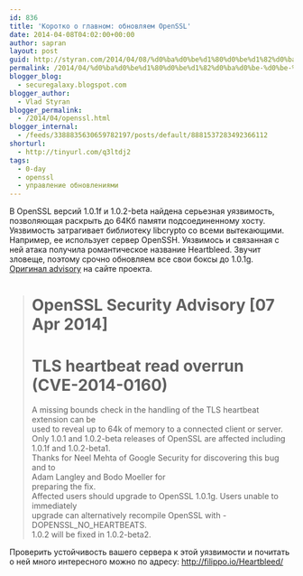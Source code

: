 ```yaml
---
id: 836
title: 'Коротко о главном: обновляем OpenSSL'
date: 2014-04-08T04:02:00+00:00
author: sapran
layout: post
guid: http://styran.com/2014/04/08/%d0%ba%d0%be%d1%80%d0%be%d1%82%d0%ba%d0%be-%d0%be-%d0%b3%d0%bb%d0%b0%d0%b2%d0%bd%d0%be%d0%bc-%d0%be%d0%b1%d0%bd%d0%be%d0%b2%d0%bb%d1%8f%d0%b5%d0%bc-openssl/
permalink: /2014/04/%d0%ba%d0%be%d1%80%d0%be%d1%82%d0%ba%d0%be-%d0%be-%d0%b3%d0%bb%d0%b0%d0%b2%d0%bd%d0%be%d0%bc-%d0%be%d0%b1%d0%bd%d0%be%d0%b2%d0%bb%d1%8f%d0%b5%d0%bc-openssl/
blogger_blog:
  - securegalaxy.blogspot.com
blogger_author:
  - Vlad Styran
blogger_permalink:
  - /2014/04/openssl.html
blogger_internal:
  - /feeds/3388835630659782197/posts/default/8881537283492366112
shorturl:
  - http://tinyurl.com/q3ltdj2
tags:
  - 0-day
  - openssl
  - управление обновлениями
---
```

<div>
  В OpenSSL версий 1.0.1f и 1.0.2-beta найдена серьезная уязвимость, позволяющая раскрыть до 64Кб памяти подсоединенному хосту. Уязвимость затрагивает библиотеку libcrypto со всеми вытекающими. Например, ее использует сервер OpenSSH. Уязвимось и связанная с ней атака получила романтическое название Heartbleed. Звучит зловеще, поэтому срочно обновляем все свои боксы до 1.0.1g.
</div>

<div>
</div>

<div>
  <a href="http://www.openssl.org/news/secadv_20140407.txt" target="_blank">Оригинал advisory</a> на сайте проекта.
</div>

> OpenSSL Security Advisory [07 Apr 2014]  
> ========================================  
> TLS heartbeat read overrun (CVE-2014-0160)  
> ==========================================  
> A missing bounds check in the handling of the TLS heartbeat extension can be  
> used to reveal up to 64k of memory to a connected client or server.  
> Only 1.0.1 and 1.0.2-beta releases of OpenSSL are affected including  
> 1.0.1f and 1.0.2-beta1.  
> Thanks for Neel Mehta of Google Security for discovering this bug and to  
> Adam Langley <agl chromium.org=""> and Bodo Moeller <bmoeller acm.org=""> for  
> preparing the fix.  
> Affected users should upgrade to OpenSSL 1.0.1g. Users unable to immediately  
> upgrade can alternatively recompile OpenSSL with -DOPENSSL\_NO\_HEARTBEATS.  
> 1.0.2 will be fixed in 1.0.2-beta2.</bmoeller></agl>

Проверить устойчивость вашего сервера к этой уязвимости и почитать о ней много интересного можно по адресу:&nbsp;<http://filippo.io/Heartbleed/>

<div class="addtoany_share_save_container addtoany_content_bottom">
  <div class="a2a_kit a2a_kit_size_32 addtoany_list a2a_target" id="wpa2a_301">
    <a class="a2a_button_facebook" href="http://www.addtoany.com/add_to/facebook?linkurl=https%3A%2F%2Fblog.styran.com%2F2014%2F04%2F%25d0%25ba%25d0%25be%25d1%2580%25d0%25be%25d1%2582%25d0%25ba%25d0%25be-%25d0%25be-%25d0%25b3%25d0%25bb%25d0%25b0%25d0%25b2%25d0%25bd%25d0%25be%25d0%25bc-%25d0%25be%25d0%25b1%25d0%25bd%25d0%25be%25d0%25b2%25d0%25bb%25d1%258f%25d0%25b5%25d0%25bc-openssl%2F&linkname=%D0%9A%D0%BE%D1%80%D0%BE%D1%82%D0%BA%D0%BE%20%D0%BE%20%D0%B3%D0%BB%D0%B0%D0%B2%D0%BD%D0%BE%D0%BC%3A%20%D0%BE%D0%B1%D0%BD%D0%BE%D0%B2%D0%BB%D1%8F%D0%B5%D0%BC%20OpenSSL" title="Facebook" rel="nofollow" target="_blank"></a><a class="a2a_button_twitter" href="http://www.addtoany.com/add_to/twitter?linkurl=https%3A%2F%2Fblog.styran.com%2F2014%2F04%2F%25d0%25ba%25d0%25be%25d1%2580%25d0%25be%25d1%2582%25d0%25ba%25d0%25be-%25d0%25be-%25d0%25b3%25d0%25bb%25d0%25b0%25d0%25b2%25d0%25bd%25d0%25be%25d0%25bc-%25d0%25be%25d0%25b1%25d0%25bd%25d0%25be%25d0%25b2%25d0%25bb%25d1%258f%25d0%25b5%25d0%25bc-openssl%2F&linkname=%D0%9A%D0%BE%D1%80%D0%BE%D1%82%D0%BA%D0%BE%20%D0%BE%20%D0%B3%D0%BB%D0%B0%D0%B2%D0%BD%D0%BE%D0%BC%3A%20%D0%BE%D0%B1%D0%BD%D0%BE%D0%B2%D0%BB%D1%8F%D0%B5%D0%BC%20OpenSSL" title="Twitter" rel="nofollow" target="_blank"></a><a class="a2a_button_google_plus" href="http://www.addtoany.com/add_to/google_plus?linkurl=https%3A%2F%2Fblog.styran.com%2F2014%2F04%2F%25d0%25ba%25d0%25be%25d1%2580%25d0%25be%25d1%2582%25d0%25ba%25d0%25be-%25d0%25be-%25d0%25b3%25d0%25bb%25d0%25b0%25d0%25b2%25d0%25bd%25d0%25be%25d0%25bc-%25d0%25be%25d0%25b1%25d0%25bd%25d0%25be%25d0%25b2%25d0%25bb%25d1%258f%25d0%25b5%25d0%25bc-openssl%2F&linkname=%D0%9A%D0%BE%D1%80%D0%BE%D1%82%D0%BA%D0%BE%20%D0%BE%20%D0%B3%D0%BB%D0%B0%D0%B2%D0%BD%D0%BE%D0%BC%3A%20%D0%BE%D0%B1%D0%BD%D0%BE%D0%B2%D0%BB%D1%8F%D0%B5%D0%BC%20OpenSSL" title="Google+" rel="nofollow" target="_blank"></a><a class="a2a_button_linkedin" href="http://www.addtoany.com/add_to/linkedin?linkurl=https%3A%2F%2Fblog.styran.com%2F2014%2F04%2F%25d0%25ba%25d0%25be%25d1%2580%25d0%25be%25d1%2582%25d0%25ba%25d0%25be-%25d0%25be-%25d0%25b3%25d0%25bb%25d0%25b0%25d0%25b2%25d0%25bd%25d0%25be%25d0%25bc-%25d0%25be%25d0%25b1%25d0%25bd%25d0%25be%25d0%25b2%25d0%25bb%25d1%258f%25d0%25b5%25d0%25bc-openssl%2F&linkname=%D0%9A%D0%BE%D1%80%D0%BE%D1%82%D0%BA%D0%BE%20%D0%BE%20%D0%B3%D0%BB%D0%B0%D0%B2%D0%BD%D0%BE%D0%BC%3A%20%D0%BE%D0%B1%D0%BD%D0%BE%D0%B2%D0%BB%D1%8F%D0%B5%D0%BC%20OpenSSL" title="LinkedIn" rel="nofollow" target="_blank"></a><a class="a2a_dd addtoany_share_save" href="https://www.addtoany.com/share"></a>
  </div>
</div>